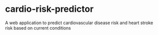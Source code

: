 # cardio-risk-predictor
A web application to predict cardiovascular disease risk and heart stroke risk based on current conditions
